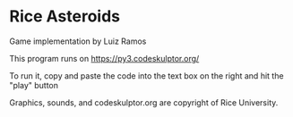 # Rice Asteroids 

Game implementation by Luiz Ramos

This program runs on https://py3.codeskulptor.org/

To run it, copy and paste the code into the text box on the right and hit the "play" button

Graphics, sounds, and codeskulptor.org are copyright of Rice University.
